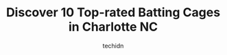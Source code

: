 ---
layout: ampstory
image: https://i0.wp.com/www.depkes.org/wp-content/uploads/2023/06/batting-cages-0-in-charlotte-nc-1685779145.jpeg?resize=640,853
author: techidn
featured: false
description: Discover the impressive array of Batting Cages options in Charlotte NC, where you can find 10 of the largest Batting Cages establishments in the area. From renowned classics to hidden gems, 
title: Discover 10 Top-rated Batting Cages in Charlotte NC
cover:
   title: Discover 10 Top-rated Batting Cages in Charlotte NC
   subtitle: Rickpate
   background: https://www.depkes.org/wp-content/uploads/2023/06/batting-cages-0-in-charlotte-nc-1685779145.jpeg

pages: 
 - layout: thirds
   top: <h1>#1 The Fungo - An Indoor Training Center for Baseball and Softball</h1>
   bottom: "<p>The woman at the front desk was extremely helpful and took her time to show the batting cages and how they worked. It was relaxing to come here and slam a few baseballs i</p>"
   background: https://www.depkes.org/wp-content/uploads/2023/06/batting-cages-1-in-charlotte-nc-1685779145.jpeg
   backgroundblur: true
 - layout: thirds
   top: <h1>#2 Trifecta Athletics</h1>
   bottom: "<p>Eric is THE best trainer Ive ever had. His work ethic and genuine passion for helping you reach your fitness goals is unmatched. He keeps you Constantly moving in his </p>"
   background: https://www.depkes.org/wp-content/uploads/2023/06/batting-cages-2-in-charlotte-nc-1685779145.jpeg
   cta:
      link: https://www.depkes.org/blog/discover-10-top-rated-batting-cages-in-charlotte-nc/
      text: Discover 10 Top-rated Batting Cages in Charlotte NC
 - layout: thirds
   top: <h1>#3 Newell Park</h1>
   bottom: "<p>9130 Newell Baptist Church Rd, Charlotte, NC 28213, United States</p>"
   background: https://www.depkes.org/wp-content/uploads/2023/06/batting-cages-3-in-charlotte-nc-1685779146.jpeg
   cta:
      link: https://www.depkes.org/blog/discover-10-top-rated-batting-cages-in-charlotte-nc/
      text: Discover 10 Top-rated Batting Cages in Charlotte NC
 - layout: thirds
   top: <h1>#4 D-BAT Baseball & Softball Academy Indian Trail</h1>
   bottom: "<p>13707 E Independence Blvd, Indian Trail, NC 28079, United States</p>"
   background: https://images.unsplash.com/photo-1591393223703-56fe1347ac62?ixlib=rb-4.0.3&ixid=MnwxMjA3fDB8MHxwaG90by1wYWdlfHx8fGVufDB8fHx8&auto=format&fit=crop&w=640&h=853&q=80
   cta:
      link: https://www.depkes.org/blog/discover-10-top-rated-batting-cages-in-charlotte-nc/
      text: Discover 10 Top-rated Batting Cages in Charlotte NC
 - layout: thirds
   top: <h1>#5 Grand Slam USA</h1>
   bottom: "<p>2110 Crown Centre Dr, Charlotte, NC 28227, United States</p>"
   background: https://images.unsplash.com/photo-1618005182384-a83a8bd57fbe?ixlib=rb-4.0.3&ixid=MnwxMjA3fDB8MHxwaG90by1wYWdlfHx8fGVufDB8fHx8&auto=format&fit=crop&w=640&h=853&q=80
   cta:
      link: https://www.depkes.org/blog/discover-10-top-rated-batting-cages-in-charlotte-nc/
      text: Discover 10 Top-rated Batting Cages in Charlotte NC
 - layout: thirds
   top: <h1>#6 D-BAT Huntersville</h1>
   bottom: "<p>12703 Commerce Station Dr Suite 400, Huntersville, NC 28078, United States</p>"
   background: https://images.unsplash.com/photo-1608411404720-c8f0417bcdba?ixlib=rb-4.0.3&ixid=MnwxMjA3fDB8MHxwaG90by1wYWdlfHx8fGVufDB8fHx8&auto=format&fit=crop&w=640&h=853&q=80
   cta:
      link: https://www.depkes.org/blog/discover-10-top-rated-batting-cages-in-charlotte-nc/
      text: Discover 10 Top-rated Batting Cages in Charlotte NC
 - layout: thirds
   top: <h1>#7 Pineville Memorial Ballpark</h1>
   bottom: "<p>212 Lowry St, Pineville, NC 28134, United States</p>"
   background: https://images.unsplash.com/photo-1533998839656-76f5e4b2bccb?ixlib=rb-4.0.3&ixid=MnwxMjA3fDB8MHxwaG90by1wYWdlfHx8fGVufDB8fHx8&auto=format&fit=crop&w=640&h=853&q=80
   cta:
      link: https://www.depkes.org/blog/discover-10-top-rated-batting-cages-in-charlotte-nc/
      text: Discover 10 Top-rated Batting Cages in Charlotte NC
 - layout: thirds
   middle: Continue reading...
   background: https://images.unsplash.com/photo-1489694553447-4c9339da310d?ixlib=rb-4.0.3&ixid=MnwxMjA3fDB8MHxwaG90by1wYWdlfHx8fGVufDB8fHx8&auto=format&fit=crop&w=640&h=853&q=80
   cta:
      link: https://www.depkes.org/blog/discover-10-top-rated-batting-cages-in-charlotte-nc/
      text: Discover 10 Top-rated Batting Cages in Charlotte NC
      
---